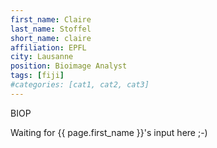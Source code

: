 ```yaml
---
first_name: Claire
last_name: Stoffel
short_name: claire
affiliation: EPFL
city: Lausanne
position: Bioimage Analyst
tags: [fiji]
#categories: [cat1, cat2, cat3]
---
```

BIOP

Waiting for {{ page.first_name }}'s input here ;-)
